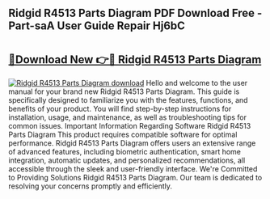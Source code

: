 ## Ridgid R4513 Parts Diagram PDF Download Free - Part-saA User Guide Repair Hj6bC

# <h2><a href="http://dfls57.blite.top/?on=Ridgid+R4513+Parts+Diagram">🔗Download New 👉🔴 Ridgid R4513 Parts Diagram</a></h2>

[![Ridgid R4513 Parts Diagram download](https://i.imgur.com/lujVjoI.png)](http://dfls57.blite.top/?on=Ridgid+R4513+Parts+Diagram)
Hello and welcome to the user manual for your brand new Ridgid R4513 Parts Diagram. This guide is specifically designed to familiarize you with the features, functions, and benefits of your product. You will find step-by-step instructions for installation, usage, and maintenance, as well as troubleshooting tips for common issues. Important Information Regarding Software Ridgid R4513 Parts Diagram This product requires compatible software for optimal performance. Ridgid R4513 Parts Diagram offers users an extensive range of advanced features, including biometric authentication, smart home integration, automatic updates, and personalized recommendations, all accessible through the sleek and user-friendly interface. We're Committed to Providing Solutions Ridgid R4513 Parts Diagram. Our team is dedicated to resolving your concerns promptly and efficiently.
